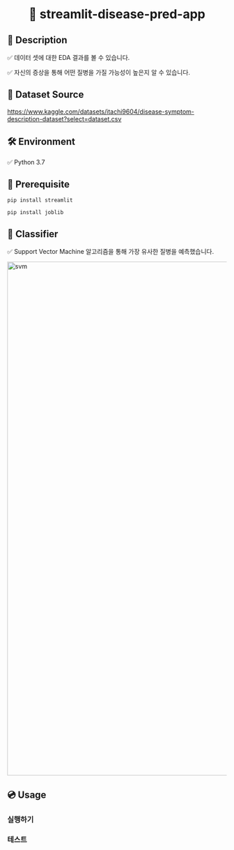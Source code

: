 <h1 align="center"> 🙌 streamlit-disease-pred-app</h1>

## 📃 Description

✅ 데이터 셋에 대한 EDA 결과를 볼 수 있습니다.

✅ 자신의 증상을 통해 어떤 질병을 가질 가능성이 높은지 알 수 있습니다.

## 📘 Dataset Source

https://www.kaggle.com/datasets/itachi9604/disease-symptom-description-dataset?select=dataset.csv

##
## 🛠 Environment

✅ Python 3.7

##
## 🔨 Prerequisite

```
pip install streamlit
```

```
pip install joblib
```

## 💼 Classifier

✅ Support Vector Machine 알고리즘을 통해 가장 유사한 질병을 예측했습니다.

<img width="1179" alt="svm" src="https://user-images.githubusercontent.com/105832330/172291034-6aad1ee9-83a7-4958-a6c0-0a681fde9879.png">



## 💿 Usage

### 실행하기


### 테스트

